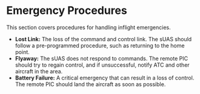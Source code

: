 # Emergency Procedures

This section covers procedures for handling inflight emergencies.

*   **Lost Link:** The loss of the command and control link. The sUAS should follow a pre-programmed procedure, such as returning to the home point.
*   **Flyaway:** The sUAS does not respond to commands. The remote PIC should try to regain control, and if unsuccessful, notify ATC and other aircraft in the area.
*   **Battery Failure:** A critical emergency that can result in a loss of control. The remote PIC should land the aircraft as soon as possible.